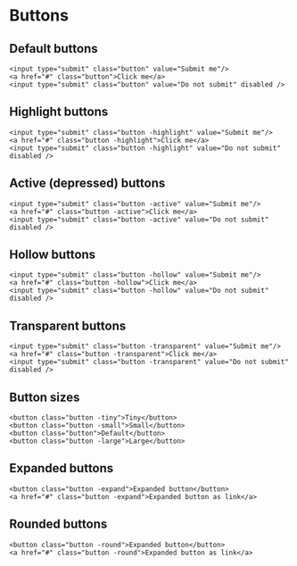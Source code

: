 # Buttons

## Default buttons

```
<input type="submit" class="button" value="Submit me"/>
<a href="#" class="button">Click me</a>
<input type="submit" class="button" value="Do not submit" disabled />

```

## Highlight buttons

```
<input type="submit" class="button -highlight" value="Submit me"/>
<a href="#" class="button -highlight">Click me</a>
<input type="submit" class="button -highlight" value="Do not submit" disabled />
```

## Active (depressed) buttons

```
<input type="submit" class="button -active" value="Submit me"/>
<a href="#" class="button -active">Click me</a>
<input type="submit" class="button -active" value="Do not submit" disabled />
```

## Hollow buttons

```
<input type="submit" class="button -hollow" value="Submit me"/>
<a href="#" class="button -hollow">Click me</a>
<input type="submit" class="button -hollow" value="Do not submit" disabled />
```

## Transparent buttons

```
<input type="submit" class="button -transparent" value="Submit me"/>
<a href="#" class="button -transparent">Click me</a>
<input type="submit" class="button -transparent" value="Do not submit" disabled />
```

## Button sizes

```
<button class="button -tiny">Tiny</button>
<button class="button -small">Small</button>
<button class="button">Default</button>
<button class="button -large">Large</button>
```

## Expanded buttons

```
<button class="button -expand">Expanded button</button>
<a href="#" class="button -expand">Expanded button as link</a>
```

## Rounded buttons

```
<button class="button -round">Expanded button</button>
<a href="#" class="button -round">Expanded button as link</a>
```

